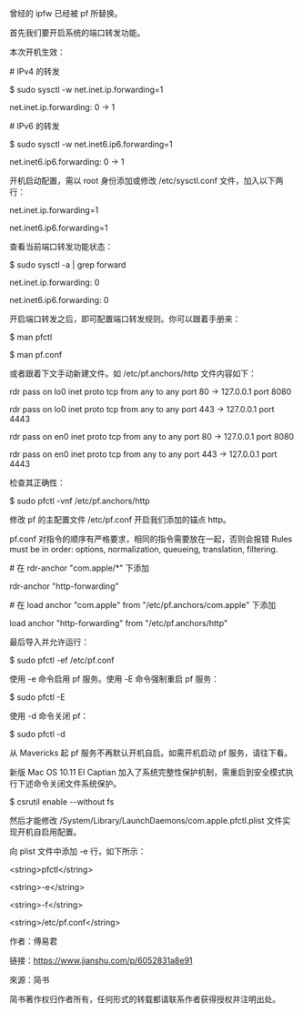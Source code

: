 曾经的 ipfw 已经被 pf 所替换。



首先我们要开启系统的端口转发功能。



本次开机生效：



\# IPv4 的转发

$ sudo sysctl -w net.inet.ip.forwarding=1

net.inet.ip.forwarding: 0 -&gt; 1



\# IPv6 的转发

$ sudo sysctl -w net.inet6.ip6.forwarding=1

net.inet6.ip6.forwarding: 0 -&gt; 1

开机启动配置，需以 root 身份添加或修改 /etc/sysctl.conf 文件，加入以下两行：



net.inet.ip.forwarding=1

net.inet6.ip6.forwarding=1

查看当前端口转发功能状态：



$ sudo sysctl -a \| grep forward

net.inet.ip.forwarding: 0

net.inet6.ip6.forwarding: 0

开启端口转发之后，即可配置端口转发规则。你可以跟着手册来：



$ man pfctl

$ man pf.conf

或者跟着下文手动新建文件。如 /etc/pf.anchors/http 文件内容如下：



rdr pass on lo0 inet proto tcp from any to any port 80 -&gt; 127.0.0.1 port 8080

rdr pass on lo0 inet proto tcp from any to any port 443 -&gt; 127.0.0.1 port 4443

rdr pass on en0 inet proto tcp from any to any port 80 -&gt; 127.0.0.1 port 8080

rdr pass on en0 inet proto tcp from any to any port 443 -&gt; 127.0.0.1 port 4443

检查其正确性：



$ sudo pfctl -vnf /etc/pf.anchors/http

修改 pf 的主配置文件 /etc/pf.conf 开启我们添加的锚点 http。



pf.conf 对指令的顺序有严格要求，相同的指令需要放在一起，否则会报错 Rules must be in order: options, normalization, queueing, translation, filtering.



\# 在 rdr-anchor "com.apple/\*" 下添加

rdr-anchor "http-forwarding"



\# 在 load anchor "com.apple" from "/etc/pf.anchors/com.apple" 下添加

load anchor "http-forwarding" from "/etc/pf.anchors/http"

最后导入并允许运行：



$ sudo pfctl -ef /etc/pf.conf

使用 -e 命令启用 pf 服务。使用 -E 命令强制重启 pf 服务：



$ sudo pfctl -E

使用 -d 命令关闭 pf：



$ sudo pfctl -d

从 Mavericks 起 pf 服务不再默认开机自启。如需开机启动 pf 服务，请往下看。



新版 Mac OS 10.11 EI Captian 加入了系统完整性保护机制，需重启到安全模式执行下述命令关闭文件系统保护。



$ csrutil enable --without fs

然后才能修改 /System/Library/LaunchDaemons/com.apple.pfctl.plist 文件实现开机自启用配置。



向 plist 文件中添加 -e 行，如下所示：



&lt;string&gt;pfctl&lt;/string&gt;

&lt;string&gt;-e&lt;/string&gt;

&lt;string&gt;-f&lt;/string&gt;

&lt;string&gt;/etc/pf.conf&lt;/string&gt;



作者：傅易君

链接：https://www.jianshu.com/p/6052831a8e91

來源：简书

简书著作权归作者所有，任何形式的转载都请联系作者获得授权并注明出处。

